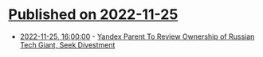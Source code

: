 # [Published on 2022-11-25](index.md)

* [2022-11-25, 16:00:00](https://tech.slashdot.org/story/22/11/25/1440243/yandex-parent-to-review-ownership-of-russian-tech-giant-seek-divestment?utm_source=rss1.0mainlinkanon&utm_medium=feed) - [Yandex Parent To Review Ownership of Russian Tech Giant, Seek Divestment](https://tech.slashdot.org/story/22/11/25/1440243/yandex-parent-to-review-ownership-of-russian-tech-giant-seek-divestment?utm_source=rss1.0mainlinkanon&utm_medium=feed)
